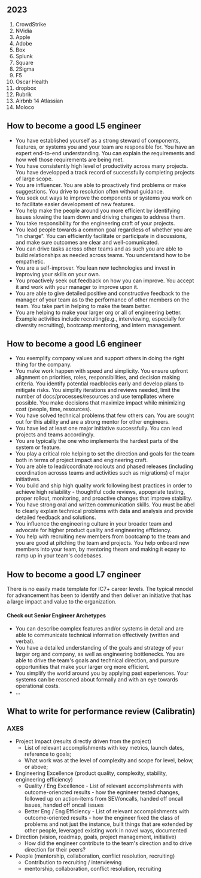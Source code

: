 ## 2023

1. CrowdStrike
2. NVidia
3. Apple
4. Adobe
5. Box
6. Splunk
7. Square
8. 2Sigma
9. F5
10. Oscar Health
11. dropbox
12. Rubrik
13. Airbnb
14 Atlassian
15. Moloco



## How to become a good L5 engineer
* You have established yourself  as a strong steward of components, features, or systems you and your team are responsible for. You have an expert end-to-end understanding. You can explain the requirements and how well those requirements are being met.
* You have consistently high level of productivity across many projects. You have developped a track record of successfully completing projects of large scope.
* You are influencer. You are able to proactively find problems or make suggestions. You drive to resolution often without guidance.
* You seek out ways to improve the components or systems you work on to facilitate easier development of new features.
* You help make the people around you more efficient by identifying issues slowing the team down and driving changes to address them.
* You take responsibility for the engineering craft of your projects.
* You lead people towards a common goal regardless of whether you are "in charge". You can efficiently facilitate or participate in discussions, and make sure outcomes are clear and well-comunicated.
* You can drive tasks across other teams and as such you are able to build relationships as needed across teams. You understand how to be empathetic.
* You are a self-improver. You lean new technologies and invest in improving your skills on your own.
* You proactively seek out feedback on how you can improve. You accept it and work with your manager to improve upon it.
* You are able to give detailed positive and constructive feedback to the manager of your team as to the performance of other members on the team. You take part in helping to make the team better.
* You are helping to make your larger org or all of engineering better. Example activities include recruiting(e.g., interviewing, especially for diversity recruiting), bootcamp mentoring, and intern management.

## How to become a good L6 engineer
* You exemplify company values and support others in doing the right thing for the company.
* You make work happen with speed and simplicity. You ensure upfront alignment on priorities, roles, responsibilities, and decision making criteria. You identify potential roadblocks early and develop plans to mitigate risks. You simplify iterations and reviews needed, limit the number of docs/processes/resources and use templlates where possible. You make decisions that maximize impact while minimizing cost (people, time, resources).
* You have solved technical problems that few others can. You are sought out for this ability and are a strong mentor for other engineers.
* You have led at least one major initiative successfully. You can lead projects and teams accordingly.
* You are typically the one who implements the hardest parts of the system or feature.
* You play a critical role helping to set the direction and goals for the team both in terms of project impact and engineering craft.
* You are able to lead/coordinate roolouts and phased releases (including coordination acrosss teams and activities such as migrations) of major initiatives.
* You build and ship high quality work following best practices in order to achieve high reliability - thoughtful code reviews, appopriate testing, proper rollout, monitoring, and proactive changes that improve stability.
* You have strong oral and written communication skills. You must be abel to clearly explain technical problems with data and analysis and provide detailed feedback and solutions.
* You influence the engineering culture in your broader team and advocate for higher product quality and engineering efficiency.
* You help with recruiting new members from bootcamp to the team and you are good at pitching the team and projects. You help onboard new members into your team, by mentoring theam and making it eqasy to ramp up in your team's codebases.

## How to become a good L7 engineer
There is no easily made template for IC7+ career levels. The typical mnodel for advancement has been to identify and then deliver an initiative that has a large impact and value to the organization.

#### Check out Senior Engineer Archetypes

* You can describe complex features and/or systems in detail and are able to communicate technical information effectively (written and verbal).
* You have a detailed understanding of the goals and strategy of your larger org and company, as well as engineering bottlenecks. You are able to drive the team's goals and technical direction, and pursure opportunities that make your larger org more efficient.
* You simplify the world around you by applying past experiences. Your systems can be reasoned about formally and with an eye towards operational costs.
* ...

## What to write for performance review (Calibratin)

### AXES

* Project Impact (results directly driven from the project)
  * List of relevant accomplishments with key metrics, launch dates, reference to goals;
  * What work was at the level of complexity and scope for level, below, or above;
* Engineering Excellence (product quality, complexity, stability, engineering efficiency)
  * Quality / Eng Excellence - List of relevant accomplishments with outcome-oriencted results - how the egnineer tested changes, followed up on action-items from SEV/oncalls, handed off oncall issues, handed off oncall issues
  * Better Eng / Eng Efficiency - List of relevant accomplishments with outcome-oriented results - how the engineer fixed the class of problems and not just the instance, built things that are extended by other people, leveraged existing work in novel ways, documented
* Direction (vision, roadmap, goals, project management, initiative)
  * How did the engineer contribute to the team's direction and to drive direction for their peers?
* People (mentorship, collaboration, conflict resolution, recruiting)
  * Contribution to recruiting / interviewing
  * mentorship, collaboration, conflict resolution, recruiting
